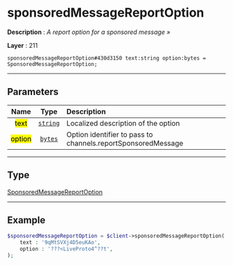 # sponsoredMessageReportOption

**Description** : *A report option for a sponsored message »*

**Layer** : 211

```tl
sponsoredMessageReportOption#430d3150 text:string option:bytes = SponsoredMessageReportOption;
```

---

## Parameters

| Name | Type | Description |
| :---: | :---: | :--- |
| <mark>text</mark> | [`string`](type/string) | Localized description of the option |
| <mark>option</mark> | [`bytes`](type/bytes) | Option identifier to pass to channels.reportSponsoredMessage |

---

## Type

[SponsoredMessageReportOption](type/SponsoredMessageReportOption)

---

## Example

```php
$sponsoredMessageReportOption = $client->sponsoredMessageReportOption(
	text : '9qMtSVXj4D5euKAo',
	option : '???<LiveProto4^??t',
);
```